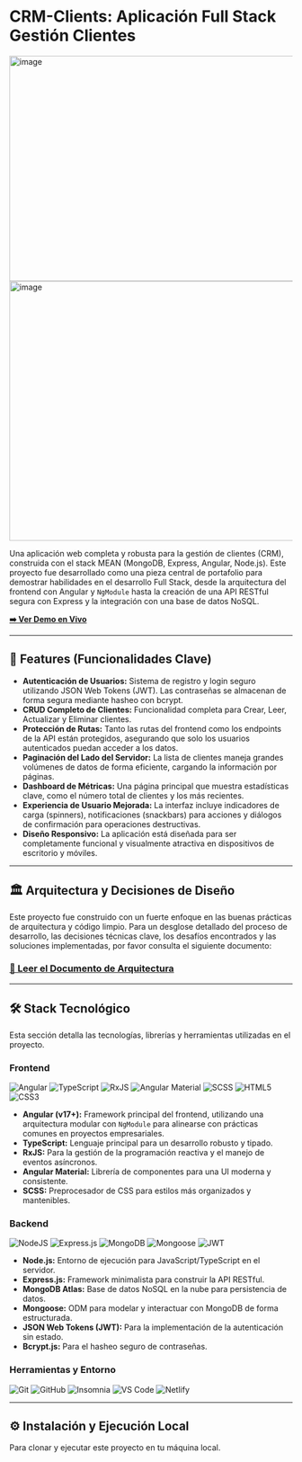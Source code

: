 # CRM-Clients: Aplicación Full Stack Gestión Clientes

<img width="1914" height="401" alt="image" src="https://github.com/user-attachments/assets/0e233b3b-18d4-4f01-ae9a-2bc230ca9685" />
<img width="1896" height="462" alt="image" src="https://github.com/user-attachments/assets/60266c28-ea81-4607-aef4-3c0cd8d46901" />

Una aplicación web completa y robusta para la gestión de clientes (CRM), construida con el stack MEAN (MongoDB, Express, Angular, Node.js). Este proyecto fue desarrollado como una pieza central de portafolio para demostrar habilidades en el desarrollo Full Stack, desde la arquitectura del frontend con Angular y `NgModule` hasta la creación de una API RESTful segura con Express y la integración con una base de datos NoSQL.

**[➡️ Ver Demo en Vivo](https://crm-clients-fullstack.netlify.app/)** 

---

## 🚀 Features (Funcionalidades Clave)

-   **Autenticación de Usuarios:** Sistema de registro y login seguro utilizando JSON Web Tokens (JWT). Las contraseñas se almacenan de forma segura mediante hasheo con bcrypt.
-   **CRUD Completo de Clientes:** Funcionalidad completa para Crear, Leer, Actualizar y Eliminar clientes.
-   **Protección de Rutas:** Tanto las rutas del frontend como los endpoints de la API están protegidos, asegurando que solo los usuarios autenticados puedan acceder a los datos.
-   **Paginación del Lado del Servidor:** La lista de clientes maneja grandes volúmenes de datos de forma eficiente, cargando la información por páginas.
-   **Dashboard de Métricas:** Una página principal que muestra estadísticas clave, como el número total de clientes y los más recientes.
-   **Experiencia de Usuario Mejorada:** La interfaz incluye indicadores de carga (spinners), notificaciones (snackbars) para acciones y diálogos de confirmación para operaciones destructivas.
-   **Diseño Responsivo:** La aplicación está diseñada para ser completamente funcional y visualmente atractiva en dispositivos de escritorio y móviles.

---

## 🏛️ Arquitectura y Decisiones de Diseño

Este proyecto fue construido con un fuerte enfoque en las buenas prácticas de arquitectura y código limpio. Para un desglose detallado del proceso de desarrollo, las decisiones técnicas clave, los desafíos encontrados y las soluciones implementadas, por favor consulta el siguiente documento:

### **[📄 Leer el Documento de Arquitectura](./ARCHITECTURE.md)**

---

## 🛠️ Stack Tecnológico

Esta sección detalla las tecnologías, librerías y herramientas utilizadas en el proyecto.

### **Frontend**

![Angular](https://img.shields.io/badge/angular-%23DD0031.svg?style=for-the-badge&logo=angular&logoColor=white)
![TypeScript](https://img.shields.io/badge/typescript-%23007ACC.svg?style=for-the-badge&logo=typescript&logoColor=white)
![RxJS](https://img.shields.io/badge/rxjs-%23B7178C.svg?style=for-the-badge&logo=reactivex&logoColor=white)
![Angular Material](https://img.shields.io/badge/angular_material-7B1FA2?style=for-the-badge&logo=angular&logoColor=white)
![SCSS](https://img.shields.io/badge/SASS-hotpink.svg?style=for-the-badge&logo=SASS&logoColor=white)
![HTML5](https://img.shields.io/badge/html5-%23E34F26.svg?style=for-the-badge&logo=html5&logoColor=white)
![CSS3](https://img.shields.io/badge/css3-%231572B6.svg?style=for-the-badge&logo=css3&logoColor=white)

-   **Angular (v17+):** Framework principal del frontend, utilizando una arquitectura modular con `NgModule` para alinearse con prácticas comunes en proyectos empresariales.
-   **TypeScript:** Lenguaje principal para un desarrollo robusto y tipado.
-   **RxJS:** Para la gestión de la programación reactiva y el manejo de eventos asíncronos.
-   **Angular Material:** Librería de componentes para una UI moderna y consistente.
-   **SCSS:** Preprocesador de CSS para estilos más organizados y mantenibles.

### **Backend**

![NodeJS](https://img.shields.io/badge/node.js-6DA55F?style=for-the-badge&logo=node.js&logoColor=white)
![Express.js](https://img.shields.io/badge/express.js-%23404d59.svg?style=for-the-badge&logo=express&logoColor=white)
![MongoDB](https://img.shields.io/badge/MongoDB-4EA94B?style=for-the-badge&logo=mongodb&logoColor=white)
![Mongoose](https://img.shields.io/badge/Mongoose-880000?style=for-the-badge&logo=mongoose&logoColor=white)
![JWT](https://img.shields.io/badge/JWT-black?style=for-the-badge&logo=JSON%20web%20tokens)

-   **Node.js:** Entorno de ejecución para JavaScript/TypeScript en el servidor.
-   **Express.js:** Framework minimalista para construir la API RESTful.
-   **MongoDB Atlas:** Base de datos NoSQL en la nube para persistencia de datos.
-   **Mongoose:** ODM para modelar y interactuar con MongoDB de forma estructurada.
-   **JSON Web Tokens (JWT):** Para la implementación de la autenticación sin estado.
-   **Bcrypt.js:** Para el hasheo seguro de contraseñas.

### **Herramientas y Entorno**

![Git](https://img.shields.io/badge/git-%23F05033.svg?style=for-the-badge&logo=git&logoColor=white)
![GitHub](https://img.shields.io/badge/github-%23121011.svg?style=for-the-badge&logo=github&logoColor=white)
![Insomnia](https://img.shields.io/badge/Insomnia-black?style=for-the-badge&logo=insomnia&logoColor=5849BE)
![VS Code](https://img.shields.io/badge/Visual_Studio_Code-0078D4?style=for-the-badge&logo=visual%20studio%20code&logoColor=white)
![Netlify](https://img.shields.io/badge/Netlify-00C7B7?style=for-the-badge&logo=netlify&logoColor=white)

---

## ⚙️ Instalación y Ejecución Local

Para clonar y ejecutar este proyecto en tu máquina local.
